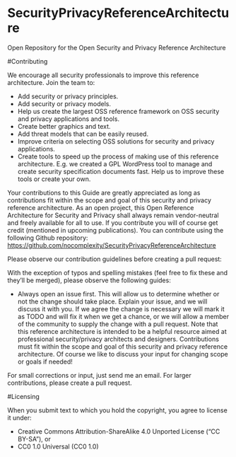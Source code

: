 # SecurityPrivacyReferenceArchitecture
Open Repository for the Open Security and Privacy Reference Architecture


#Contributing

We encourage all security professionals to improve this reference architecture. Join the team to:

* Add security or privacy principles.
* Add security or privacy models.
* Help us create the largest OSS reference framework on OSS security and privacy applications and tools.
* Create better graphics and text.
* Add threat models that can be easily reused.
* Improve criteria on selecting OSS solutions for security and privacy applications.
* Create tools to speed up the process of making use of this reference architecture. E.g. we created a GPL WordPress tool to manage and create security specification documents fast. Help us to improve these tools or create your own.

Your contributions to this Guide are greatly appreciated as long as contributions fit within the scope and goal of this security and privacy reference architecture. As an open project, this Open Reference Architecture for Security and Privacy shall always remain vendor-neutral and freely available for all to use. If you contribute you will of course get credit (mentioned in upcoming publications).
You can contribute using the following Github repository:
https://github.com/nocomplexity/SecurityPrivacyReferenceArchitecture

Please observe our contribution guidelines before creating a pull request:

With the exception of typos and spelling mistakes (feel free to fix these and they’ll be merged), please observe the following guides:

*    Always open an issue first. This will allow us to determine whether or not the change should take place. Explain your issue, and we will discuss it with you. If we agree the change is necessary we will mark it as TODO and will fix it when we get a chance, or we will allow a member of the community to supply the change with a pull request.
    Note that this reference architecture is intended to be a helpful resource aimed at professional security/privacy architects and designers.
    Contributions must fit within the scope and goal of this security and privacy reference architecture. Of course we like to discuss your input for changing scope or goals if needed!

For small corrections or input, just send me an email. For larger contributions, please create a pull request. 

#Licensing

When you submit text to which you hold the copyright, you agree to license it under:

* Creative Commons Attribution-ShareAlike 4.0 Unported License (“CC BY-SA”), or
* CC0 1.0 Universal (CC0 1.0)

